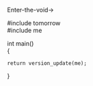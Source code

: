 Enter-the-void->

#include tomorrow  
#include me  

int main()  
{  

    return version_update(me);  
    
}
<!---
Ashique-1010/Ashique-1010 is a ✨ special ✨ repository because its `README.md` (this file) appears on your GitHub profile.
You can click the Preview link to take a look at your changes.
--->
